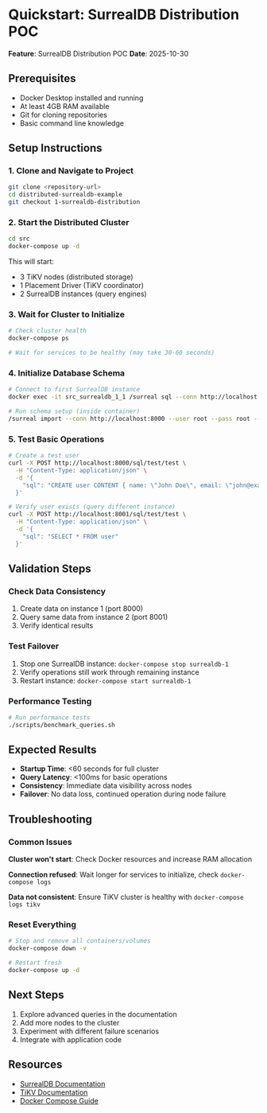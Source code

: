 # Quickstart: SurrealDB Distribution POC

**Feature**: SurrealDB Distribution POC
**Date**: 2025-10-30

## Prerequisites

- Docker Desktop installed and running
- At least 4GB RAM available
- Git for cloning repositories
- Basic command line knowledge

## Setup Instructions

### 1. Clone and Navigate to Project

```bash
git clone <repository-url>
cd distributed-surrealdb-example
git checkout 1-surrealdb-distribution
```

### 2. Start the Distributed Cluster

```bash
cd src
docker-compose up -d
```

This will start:
- 3 TiKV nodes (distributed storage)
- 1 Placement Driver (TiKV coordinator)
- 2 SurrealDB instances (query engines)

### 3. Wait for Cluster to Initialize

```bash
# Check cluster health
docker-compose ps

# Wait for services to be healthy (may take 30-60 seconds)
```

### 4. Initialize Database Schema

```bash
# Connect to first SurrealDB instance
docker exec -it src_surrealdb_1_1 /surreal sql --conn http://localhost:8000 --user root --pass root

# Run schema setup (inside container)
/surreal import --conn http://localhost:8000 --user root --pass root --ns test --db test ../schemas/blog.sql
```

### 5. Test Basic Operations

```bash
# Create a test user
curl -X POST http://localhost:8000/sql/test/test \
  -H "Content-Type: application/json" \
  -d '{
    "sql": "CREATE user CONTENT { name: \"John Doe\", email: \"john@example.com\" }"
  }'

# Verify user exists (query different instance)
curl -X POST http://localhost:8001/sql/test/test \
  -H "Content-Type: application/json" \
  -d '{
    "sql": "SELECT * FROM user"
  }'
```

## Validation Steps

### Check Data Consistency
1. Create data on instance 1 (port 8000)
2. Query same data from instance 2 (port 8001)
3. Verify identical results

### Test Failover
1. Stop one SurrealDB instance: `docker-compose stop surrealdb-1`
2. Verify operations still work through remaining instance
3. Restart instance: `docker-compose start surrealdb-1`

### Performance Testing
```bash
# Run performance tests
./scripts/benchmark_queries.sh
```

## Expected Results

- **Startup Time**: <60 seconds for full cluster
- **Query Latency**: <100ms for basic operations
- **Consistency**: Immediate data visibility across nodes
- **Failover**: No data loss, continued operation during node failure

## Troubleshooting

### Common Issues

**Cluster won't start**: Check Docker resources and increase RAM allocation

**Connection refused**: Wait longer for services to initialize, check `docker-compose logs`

**Data not consistent**: Ensure TiKV cluster is healthy with `docker-compose logs tikv`

### Reset Everything

```bash
# Stop and remove all containers/volumes
docker-compose down -v

# Restart fresh
docker-compose up -d
```

## Next Steps

1. Explore advanced queries in the documentation
2. Add more nodes to the cluster
3. Experiment with different failure scenarios
4. Integrate with application code

## Resources

- [SurrealDB Documentation](https://surrealdb.com/docs)
- [TiKV Documentation](https://tikv.org/)
- [Docker Compose Guide](https://docs.docker.com/compose/)
